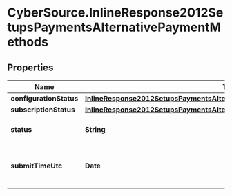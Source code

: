 # CyberSource.InlineResponse2012SetupsPaymentsAlternativePaymentMethods

## Properties
Name | Type | Description | Notes
------------ | ------------- | ------------- | -------------
**configurationStatus** | [**InlineResponse2012SetupsPaymentsAlternativePaymentMethodsConfigurationStatus**](InlineResponse2012SetupsPaymentsAlternativePaymentMethodsConfigurationStatus.md) |  | [optional] 
**subscriptionStatus** | [**InlineResponse2012SetupsPaymentsAlternativePaymentMethodsConfigurationStatus**](InlineResponse2012SetupsPaymentsAlternativePaymentMethodsConfigurationStatus.md) |  | [optional] 
**status** | **String** | Possible values: - PROCESSED - PARTIAL_PROCESSED | [optional] 
**submitTimeUtc** | **Date** | Time of request in UTC. `Format: YYYY-MM-DDThh:mm:ssZ` Example: 2024-09-08T09:37:38+0000  | [optional] 


